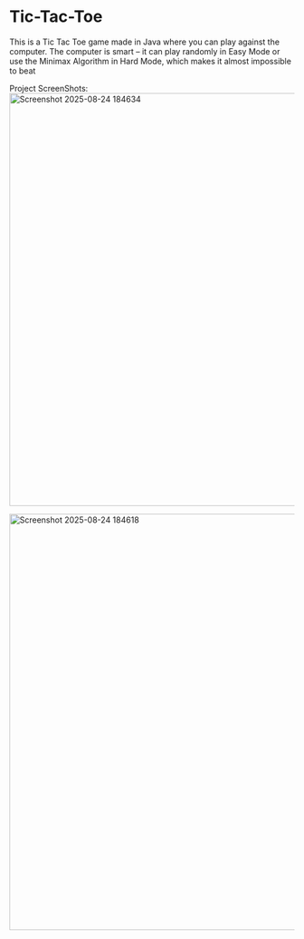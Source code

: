 # Tic-Tac-Toe
This is a Tic Tac Toe game made in Java where you can play against the computer. The computer is smart – it can play randomly in Easy Mode or use the Minimax Algorithm in Hard Mode, which makes it almost impossible to beat

Project ScreenShots:
<img width="644" height="728" alt="Screenshot 2025-08-24 184634" src="https://github.com/user-attachments/assets/341a46d0-ed1f-4a70-a74e-7f66c26a624e" />

<img width="655" height="734" alt="Screenshot 2025-08-24 184618" src="https://github.com/user-attachments/assets/1b6e8b21-3dc8-49b4-b0c9-6a59e40cc1a5" />

